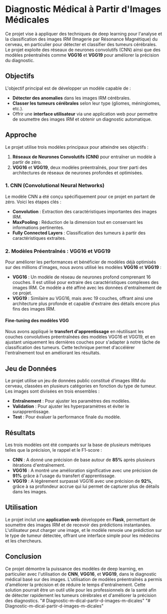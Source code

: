 # Diagnostic Médical à Partir d'Images Médicales

Ce projet vise à appliquer des techniques de deep learning pour l'analyse et la classification des images IRM (Imagerie par Résonance Magnétique) du cerveau, en particulier pour détecter et classifier des tumeurs cérébrales. Le projet exploite des réseaux de neurones convolutifs (CNN) ainsi que des modèles préentraînés comme **VGG16** et **VGG19** pour améliorer la précision du diagnostic.

## Objectifs

L'objectif principal est de développer un modèle capable de :

- **Détecter des anomalies** dans les images IRM cérébrales.
- **Classer les tumeurs cérébrales** selon leur type (gliomes, méningiomes, etc.).
- Offrir une **interface utilisateur** via une application web pour permettre de soumettre des images IRM et obtenir un diagnostic automatique.

## Approche

Le projet utilise trois modèles principaux pour atteindre ses objectifs :

1. **Réseaux de Neurones Convolutifs (CNN)** pour entraîner un modèle à partir de zéro.
2. **VGG16** et **VGG19**, deux modèles préentraînés, pour tirer parti des architectures de réseaux de neurones profondes et optimisées.

### 1. CNN (Convolutional Neural Networks)

Le modèle CNN a été conçu spécifiquement pour ce projet en partant de zéro. Voici les étapes clés :

- **Convolution** : Extraction des caractéristiques importantes des images IRM.
- **MaxPooling** : Réduction de la dimension tout en conservant les informations pertinentes.
- **Fully Connected Layers** : Classification des tumeurs à partir des caractéristiques extraites.

### 2. Modèles Préentraînés : VGG16 et VGG19

Pour améliorer les performances et bénéficier de modèles déjà optimisés sur des millions d'images, nous avons utilisé les modèles **VGG16** et **VGG19** :

- **VGG16** : Un modèle de réseau de neurones profond comprenant 16 couches. Il est utilisé pour extraire des caractéristiques complexes des images IRM. Ce modèle a été affiné avec les données d'entraînement de ce projet.
- **VGG19** : Similaire au VGG16, mais avec 19 couches, offrant ainsi une architecture plus profonde et capable d'extraire des détails encore plus fins des images IRM.

#### Fine-tuning des modèles VGG

Nous avons appliqué le **transfert d'apprentissage** en réutilisant les couches convolutives préentraînées des modèles VGG16 et VGG19, et en ajustant uniquement les dernières couches pour s'adapter à notre tâche de classification des tumeurs. Cette technique permet d'accélérer l'entraînement tout en améliorant les résultats.

## Jeu de Données

Le projet utilise un jeu de données public constitué d'images IRM du cerveau, classées en plusieurs catégories en fonction du type de tumeur. Les images sont divisées en trois ensembles :

- **Entraînement** : Pour ajuster les paramètres des modèles.
- **Validation** : Pour ajuster les hyperparamètres et éviter le surapprentissage.
- **Test** : Pour évaluer la performance finale du modèle.

## Résultats

Les trois modèles ont été comparés sur la base de plusieurs métriques telles que la précision, le rappel et le F1-score :

- **CNN** : A donné une précision de base autour de **85%** après plusieurs itérations d'entraînement.
- **VGG16** : A montré une amélioration significative avec une précision de **91%** grâce à l'usage du transfert d'apprentissage.
- **VGG19** : A légèrement surpassé VGG16 avec une précision de **92%**, grâce à sa profondeur accrue qui lui permet de capturer plus de détails dans les images.

## Utilisation

Le projet inclut une **application web** développée en **Flask**, permettant de soumettre des images IRM et de recevoir des prédictions instantanées. L'utilisateur peut charger une image, et le modèle renvoie une prédiction sur le type de tumeur détectée, offrant une interface simple pour les médecins et les chercheurs.

## Conclusion

Ce projet démontre la puissance des modèles de deep learning, en particulier avec l'utilisation de **CNN**, **VGG16**, et **VGG19**, dans le diagnostic médical basé sur des images. L'utilisation de modèles préentraînés a permis d'améliorer la précision et de réduire le temps d'entraînement. Cette solution pourrait être un outil utile pour les professionnels de la santé afin de détecter rapidement les tumeurs cérébrales et d'améliorer la précision des diagnostics.
"# Diagnostic-m-dical-partir-d-images-m-dicales" 
"# Diagnostic-m-dical-partir-d-images-m-dicales" 
